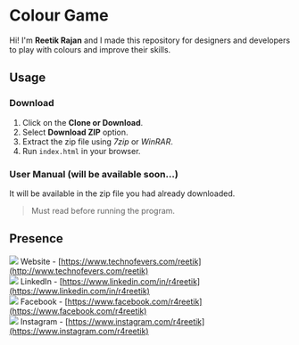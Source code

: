 # Colour Game

Hi! I'm **Reetik Rajan** and I made this repository for designers and developers to play with colours and improve their skills.

## Usage
### Download 
 1. Click on the **Clone or Download**.
 2. Select **Download ZIP** option.
 3. Extract the zip file using *7zip* or *WinRAR*.
 4. Run `index.html` in your browser.
### User Manual (will be available soon...)
It will be available in the zip file you had already downloaded.
> Must read before running the program. 

## Presence
![](https://image.flaticon.com/icons/png/16/93/93618.png) Website - [https://www.technofevers.com/reetik](http://www.technofevers.com/reetik) <br>
![](https://image.flaticon.com/icons/png/16/61/61109.png) LinkedIn - [https://www.linkedin.com/in/r4reetik](https://www.linkedin.com/in/r4reetik) <br>
![](https://image.flaticon.com/icons/png/16/21/21155.png) Facebook - [https://www.facebook.com/r4reetik](https://www.facebook.com/r4reetik) <br>
![](https://image.flaticon.com/icons/png/16/61/61164.png) Instagram - [https://www.instagram.com/r4reetik](https://www.instagram.com/r4reetik)
